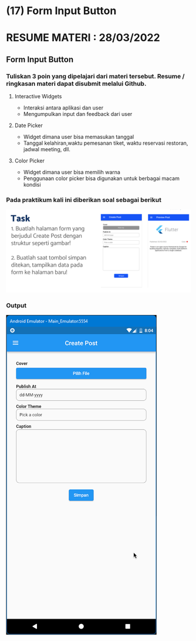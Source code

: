 # (17) Form Input Button

# RESUME MATERI : 28/03/2022

## Form Input Button

### Tuliskan 3 poin yang dipelajari dari materi tersebut. Resume / ringkasan materi dapat disubmit melalui Github.

1. Interactive Widgets
   - Interaksi antara aplikasi dan user
   - Mengumpulkan input dan feedback dari user


2. Date Picker
   - Widget dimana user bisa memasukan tanggal
   - Tanggal kelahiran,waktu pemesanan tiket, waktu reservasi restoran, jadwal meeting, dll.

3. Color Picker
   - Widget dimana user bisa memilih warna
   - Penggunaan color picker bisa digunakan untuk berbagai macam kondisi
    

### Pada praktikum kali ini diberikan soal sebagai berikut

![Soal](/17_Form%20Picker/screenshots/soal17.png)


### Output
![Soal](/17_Form%20Picker/screenshots/DemoApp.gif)




